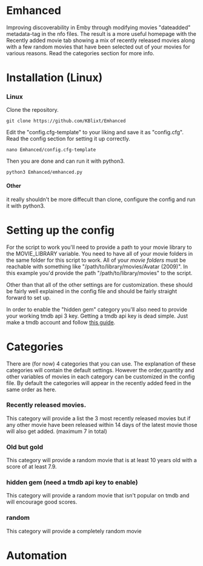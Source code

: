 # Emhanced

Improving discoverability in Emby through modifying movies "dateadded" metadata-tag in the nfo files. The result
is a more useful homepage with the Recently added movie tab showing a mix of recently released movies along with a
few random movies that have been selected out of your movies for various reasons. Read the categories section
for more info.

# Installation (Linux)

### Linux

Clone the repository.
```
git clone https://github.com/KBlixt/Emhanced
```
Edit the "config.cfg-template" to your liking and save it as "config.cfg". Read the config section for setting it up correctly.
```
nano Emhanced/config.cfg-template
```
Then you are done and can run it with python3.
```
python3 Emhanced/emhanced.py
```

#### Other

it really shouldn't be more diffecult than clone, configure the config and run it with python3. 
  
# Setting up the config

For the script to work you'll need to provide a path to your movie library to the MOVIE_LIBRARY variable. You need
to have all of your movie folders in the same folder for this script to work. All of your *movie folders* must be reachable
with something like "/path/to/library/movies/Avatar (2009)". In this example you'd provide the
path "/path/to/library/movies" to the script.

Other than that all of the other settings are for customization. these should be fairly well explained in the config file
and should be fairly straight forward to set up.

In order to enable the "hidden gem" category you'll also need to provide your working tmdb api 3 key. Getting a tmdb
api key is dead simple. Just make a tmdb account and follow [this guide](https://developers.themoviedb.org/3/getting-started/introduction).

# Categories

There are (for now) 4 categories that you can use. The explanation of these categories will
contain the default settings. However the order,quantity and other variables of movies in each category can be customized
in the config file. By default the categories will appear in the recently added feed in the same order as here.

### Recently released movies.

This category will provide a list the 3 most recently released movies but if any other movie have been released
within 14 days of the latest movie those will also get added. (maximum 7 in total)

### Old but gold

This category will provide a random movie that is at least 10 years old with a score of at least 7.9.

### hidden gem (need a tmdb api key to enable)

This category will provide a random movie that isn't popular on tmdb and will encourage good scores.

### random

This category will provide a completely random movie

# Automation



